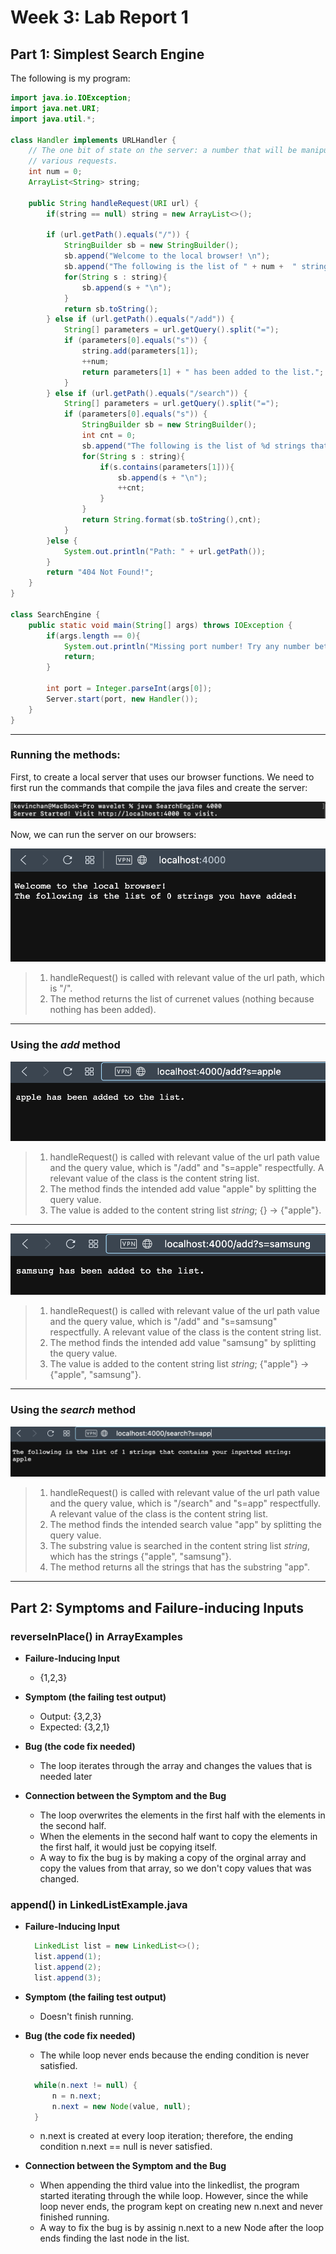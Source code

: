 # Week 3: Lab Report 1

## Part 1: Simplest Search Engine

The following is my program:
```java
import java.io.IOException;
import java.net.URI;
import java.util.*;

class Handler implements URLHandler {
    // The one bit of state on the server: a number that will be manipulated by
    // various requests.
    int num = 0;
    ArrayList<String> string;
    
    public String handleRequest(URI url) {
        if(string == null) string = new ArrayList<>();
        
        if (url.getPath().equals("/")) {
            StringBuilder sb = new StringBuilder();
            sb.append("Welcome to the local browser! \n");
            sb.append("The following is the list of " + num +  " strings you have added: \n");
            for(String s : string){
                sb.append(s + "\n");
            }
            return sb.toString();
        } else if (url.getPath().equals("/add")) {
            String[] parameters = url.getQuery().split("=");
            if (parameters[0].equals("s")) {
                string.add(parameters[1]);
                ++num;
                return parameters[1] + " has been added to the list.";
            }
        } else if (url.getPath().equals("/search")) {
            String[] parameters = url.getQuery().split("=");
            if (parameters[0].equals("s")) {
                StringBuilder sb = new StringBuilder();
                int cnt = 0;
                sb.append("The following is the list of %d strings that contains your inputted string: \n");
                for(String s : string){
                    if(s.contains(parameters[1])){
                        sb.append(s + "\n");
                        ++cnt;
                    }
                }
                return String.format(sb.toString(),cnt);
            }
        }else {
            System.out.println("Path: " + url.getPath());
        }
        return "404 Not Found!";
    }
}

class SearchEngine {
    public static void main(String[] args) throws IOException {
        if(args.length == 0){
            System.out.println("Missing port number! Try any number between 1024 to 49151");
            return;
        }

        int port = Integer.parseInt(args[0]);
        Server.start(port, new Handler());
    }
}
```

***

### **Running the methods:**

First, to create a local server that uses our browser functions. We need to first run the commands that compile the java files and create the server:

![](browser_1.png)

Now, we can run the server on our browsers:

![](browser_2.png)

>1. handleRequest() is called with relevant value of the url path, which is "/".
>2. The method returns the list of currenet values (nothing because nothing has been added).

***

### **Using the *add* method**


![](browser_3.png)

>1. handleRequest() is called with relevant value of the url path value and the query value, which is "/add" and "s=apple" respectfully. A relevant value of the class is the content string list.
>2. The method finds the intended add value "apple" by splitting the query value.
>3. The value is added to the content string list *string*; {} -> {"apple"}.

***

![](browser_4.png)

>1. handleRequest() is called with relevant value of the url path value and the query value, which is "/add" and "s=samsung" respectfully. A relevant value of the class is the content string list.
>2. The method finds the intended add value "samsung" by splitting the query value.
>3. The value is added to the content string list *string*; {"apple"} -> {"apple", "samsung"}.

***

### **Using the *search* method**

![](browser_5.png)

>1. handleRequest() is called with relevant value of the url path value and the query value, which is "/search" and "s=app" respectfully. A relevant value of the class is the content string list.
>2. The method finds the intended search value "app" by splitting the query value.
>3. The substring value is searched in the content string list *string*, which has the strings {"apple", "samsung"}.
>4. The method returns all the strings that has the substring "app".

***

## Part 2: Symptoms and Failure-inducing Inputs

### **reverseInPlace()** in ArrayExamples

* **Failure-Inducing Input**
  * {1,2,3}

* **Symptom (the failing test output)**
  * Output: {3,2,3}
  * Expected: {3,2,1}

* **Bug (the code fix needed)**
  * The loop iterates through the array and changes the values that is needed later 

* **Connection between the Symptom and the Bug**
  * The loop overwrites the elements in the first half with the elements in the second half. 
  * When the elements in the second half want to copy the elements in the first half, it would just be copying itself.
  * A way to fix the bug is by making a copy of the orginal array and copy the values from that array, so we don't copy values that was changed.

### **append()** in LinkedListExample.java

* **Failure-Inducing Input**
  ```java
    LinkedList list = new LinkedList<>();
    list.append(1);
    list.append(2);
    list.append(3);
  ```

* **Symptom (the failing test output)**
  * Doesn't finish running.

* **Bug (the code fix needed)**
  * The while loop never ends because the ending condition is never satisfied.
  ```java
    while(n.next != null) {
        n = n.next;
        n.next = new Node(value, null);
    }  
    ```
  * n.next is created at every loop iteration; therefore, the ending condition n.next == null is never satisfied. 

* **Connection between the Symptom and the Bug**
  * When appending the third value into the linkedlist, the program started iterating through the while loop. However, since the while loop never ends, the program kept on creating new n.next and never finished running.
  * A way to fix the bug is by assinig n.next to a new Node after the loop ends finding the last node in the list.